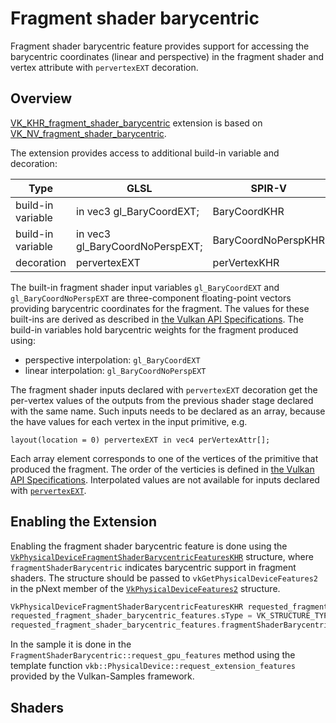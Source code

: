 <!--
- Copyright (c) 2023, Mobica Limited
-
- SPDX-License-Identifier: Apache-2.0
-
- Licensed under the Apache License, Version 2.0 the "License";
- you may not use this file except in compliance with the License.
- You may obtain a copy of the License at
-
-     http://www.apache.org/licenses/LICENSE-2.0
-
- Unless required by applicable law or agreed to in writing, software
- distributed under the License is distributed on an "AS IS" BASIS,
- WITHOUT WARRANTIES OR CONDITIONS OF ANY KIND, either express or implied.
- See the License for the specific language governing permissions and
- limitations under the License.
-
-->

# Fragment shader barycentric

Fragment shader barycentric feature provides support for accessing the barycentric coordinates (linear and perspective) in the fragment shader and vertex attribute with `pervertexEXT` decoration.

## Overview

[VK_KHR_fragment_shader_barycentric](https://registry.khronos.org/vulkan/specs/1.3-extensions/man/html/VK_KHR_fragment_shader_barycentric.html) extension is based on [VK_NV_fragment_shader_barycentric](https://registry.khronos.org/vulkan/specs/1.3-extensions/man/html/VK_NV_fragment_shader_barycentric.html).

The extension provides access to additional build-in variable and decoration:

| Type              | GLSL                            | SPIR-V              |
|-------------------|---------------------------------|---------------------|
| build-in variable | in vec3 gl_BaryCoordEXT;        | BaryCoordKHR        |
| build-in variable | in vec3 gl_BaryCoordNoPerspEXT; | BaryCoordNoPerspKHR |
| decoration        | pervertexEXT                    | perVertexKHR        |

The built-in fragment shader input variables `gl_BaryCoordEXT` and `gl_BaryCoordNoPerspEXT` are three-component floating-point vectors providing barycentric coordinates for the fragment.  The values for these built-ins are derived as described in [the Vulkan API Specifications](https://registry.khronos.org/vulkan/specs/1.3-extensions/html/vkspec.html#interfaces-builtin-variables).
The build-in variables hold barycentric weights for the fragment produced using:
+ perspective interpolation: `gl_BaryCoordEXT`
+ linear interpolation: `gl_BaryCoordNoPerspEXT`

The fragment shader inputs declared with `pervertexEXT` decoration get the per-vertex values of the outputs from the previous shader stage declared with the same name. Such inputs needs to be declared as an array, because the have values for each vertex in the input primitive, e.g.

```
layout(location = 0) pervertexEXT in vec4 perVertexAttr[];
```

Each array element corresponds to one of the  vertices of the primitive that produced the fragment. The order of the verticies is defined in [the Vulkan API Specifications](https://registry.khronos.org/vulkan/specs/1.3-extensions/html/vkspec.html#primsrast-barycentric). Interpolated values are not available for inputs declared with [`pervertexEXT`](https://registry.khronos.org/vulkan/specs/1.3-extensions/html/vkspec.html#shaders-interpolation-decorations-pervertexkhr).

## Enabling the Extension

Enabling the fragment shader barycentric feature is done using the [`VkPhysicalDeviceFragmentShaderBarycentricFeaturesKHR`](https://registry.khronos.org/vulkan/specs/1.3-extensions/man/html/VkPhysicalDeviceFragmentShaderBarycentricFeaturesKHR.html) structure, where `fragmentShaderBarycentric` indicates barycentric support in fragment shaders. 
The structure should be passed to `vkGetPhysicalDeviceFeatures2` in the pNext member of the [`VkPhysicalDeviceFeatures2`](https://registry.khronos.org/vulkan/specs/1.3-extensions/man/html/VkPhysicalDeviceFeatures2.html) structure.


```C++
VkPhysicalDeviceFragmentShaderBarycentricFeaturesKHR requested_fragment_shader_barycentric_features
requested_fragment_shader_barycentric_features.sType = VK_STRUCTURE_TYPE_PHYSICAL_DEVICE_FRAGMENT_SHADER_BARYCENTRIC_FEATURES_KHR;
requested_fragment_shader_barycentric_features.fragmentShaderBarycentric = VK_TRUE;
```

In the sample it is done in the `FragmentShaderBarycentric::request_gpu_features` method using the template function `vkb::PhysicalDevice::request_extension_features` provided by the Vulkan-Samples framework.

## Shaders

